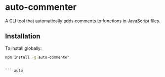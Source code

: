 # auto-commenter

A CLI tool that automatically adds comments to functions in JavaScript files.

## Installation

To install globally:

```bash
npm install -g auto-commenter


``` auto